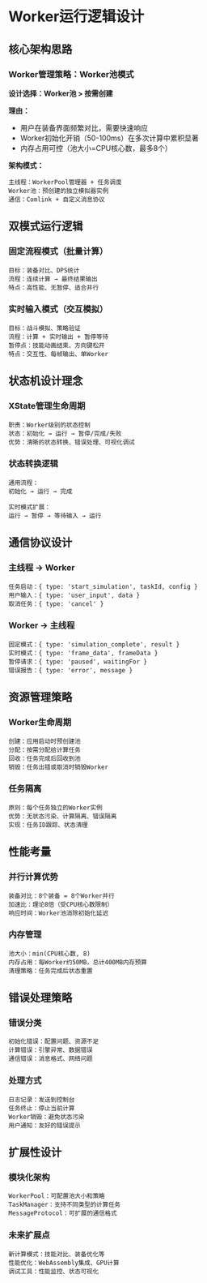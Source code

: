 # Worker运行逻辑设计

## 核心架构思路

### Worker管理策略：Worker池模式

**设计选择：Worker池 > 按需创建**

**理由：**
- 用户在装备界面频繁对比，需要快速响应
- Worker初始化开销（50-100ms）在多次计算中累积显著
- 内存占用可控（池大小=CPU核心数，最多8个）

**架构模式：**
```
主线程：WorkerPool管理器 + 任务调度
Worker池：预创建的独立模拟器实例  
通信：Comlink + 自定义消息协议
```

## 双模式运行逻辑

### 固定流程模式（批量计算）
```
目标：装备对比、DPS统计
流程：连续计算 → 最终结果输出
特点：高性能、无暂停、适合并行
```

### 实时输入模式（交互模拟）
```
目标：战斗模拟、策略验证  
流程：计算 + 实时输出 + 暂停等待
暂停点：技能动画结束、方向键松开
特点：交互性、每帧输出、单Worker
```

## 状态机设计理念

### XState管理生命周期
```
职责：Worker级别的状态控制
状态：初始化 → 运行 → 暂停/完成/失败
优势：清晰的状态转换、错误处理、可视化调试
```

### 状态转换逻辑
```
通用流程：
初始化 → 运行 → 完成

实时模式扩展：
运行 → 暂停 → 等待输入 → 运行
```

## 通信协议设计

### 主线程 → Worker
```
任务启动：{ type: 'start_simulation', taskId, config }
用户输入：{ type: 'user_input', data }
取消任务：{ type: 'cancel' }
```

### Worker → 主线程
```
固定模式：{ type: 'simulation_complete', result }
实时模式：{ type: 'frame_data', frameData }
暂停请求：{ type: 'paused', waitingFor }
错误报告：{ type: 'error', message }
```

## 资源管理策略

### Worker生命周期
```
创建：应用启动时预创建池
分配：按需分配给计算任务
回收：任务完成后回收到池
销毁：任务出错或取消时销毁Worker
```

### 任务隔离
```
原则：每个任务独立的Worker实例
优势：无状态污染、计算隔离、错误隔离
实现：任务ID跟踪、状态清理
```

## 性能考量

### 并行计算优势
```
装备对比：8个装备 = 8个Worker并行
加速比：理论8倍（受CPU核心数限制）
响应时间：Worker池消除初始化延迟
```

### 内存管理
```
池大小：min(CPU核心数, 8)
内存占用：每Worker约50MB，总计400MB内存预算
清理策略：任务完成后状态重置
```

## 错误处理策略

### 错误分类
```
初始化错误：配置问题、资源不足
计算错误：引擎异常、数据错误
通信错误：消息格式、网络问题
```

### 处理方式
```
日志记录：发送到控制台
任务终止：停止当前计算
Worker销毁：避免状态污染
用户通知：友好的错误提示
```

## 扩展性设计

### 模块化架构
```
WorkerPool：可配置池大小和策略
TaskManager：支持不同类型的计算任务
MessageProtocol：可扩展的通信格式
```

### 未来扩展点
```
新计算模式：技能对比、装备优化等
性能优化：WebAssembly集成、GPU计算
调试工具：性能监控、状态可视化
``` 